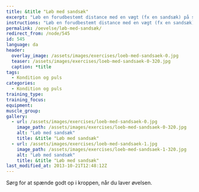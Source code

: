 ```yaml
---
title: &title "Løb med sandsæk"
excerpt: "Løb en forudbestemt distance med en vægt (fx en sandsæk) på skulderen."
instructions: "Løb en forudbestemt distance med en vægt (fx en sandsæk) på skulderen."
permalink: /oevelse/løb-med-sandsæk/
redirect_from: /node/545
id: 545
language: da
header:
  overlay_image: /assets/images/exercises/loeb-med-sandsaek-0.jpg
  teaser: /assets/images/exercises/loeb-med-sandsaek-0-320.jpg
  caption: *title
tags:
  - Kondition og puls
categories:
  - Kondition og puls
training_type: 
training_focus: 
equipment:
muscle_group:
gallery:
  - url: /assets/images/exercises/loeb-med-sandsaek-0.jpg
    image_path: /assets/images/exercises/loeb-med-sandsaek-0-320.jpg
    alt: "Løb med sandsæk"
    title: &title "Løb med sandsæk"
  - url: /assets/images/exercises/loeb-med-sandsaek-1.jpg
    image_path: /assets/images/exercises/loeb-med-sandsaek-1-320.jpg
    alt: "Løb med sandsæk"
    title: &title "Løb med sandsæk"
last_modified_at: 2013-10-21T12:48:12Z
---
```


Sørg for at spænde godt op i kroppen, når du laver øvelsen.
